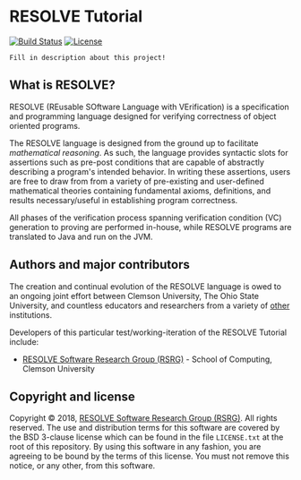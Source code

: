 RESOLVE Tutorial
==============
[![Build Status](https://travis-ci.com/ClemsonRSRG/clemsonrsrg.github.io.svg?branch=master)](https://travis-ci.com/ClemsonRSRG/clemsonrsrg.github.io)
[![License](https://img.shields.io/badge/license-BSD-blue.svg)](https://raw.githubusercontent.com/ClemsonRSRG/clemsonrsrg.github.io/master/LICENSE.txt)

`Fill in description about this project!`

## What is RESOLVE?

RESOLVE (REusable SOftware Language with VErification) is a specification and
programming language designed for verifying correctness of object oriented
programs.

The RESOLVE language is designed from the ground up to facilitate *mathematical
reasoning*. As such, the language provides syntactic slots for assertions such
as pre-post conditions that are capable of abstractly describing a program's
intended behavior. In writing these assertions, users are free to draw from from
a variety of pre-existing and user-defined mathematical theories containing
fundamental axioms, definitions, and results necessary/useful in establishing
program correctness.

All phases of the verification process spanning verification condition (VC)
generation to proving are performed in-house, while RESOLVE programs are
translated to Java and run on the JVM.

## Authors and major contributors

The creation and continual evolution of the RESOLVE language is owed to an
ongoing joint effort between Clemson University, The Ohio State University, and
countless educators and researchers from a variety of [other](https://www.cs.clemson.edu/resolve/about.html) 
institutions.

Developers of this particular test/working-iteration of the RESOLVE Tutorial
include:

* [RESOLVE Software Research Group (RSRG)](https://www.cs.clemson.edu/resolve/) - School of Computing, Clemson University

## Copyright and license

Copyright © 2018, [RESOLVE Software Research Group (RSRG)](https://www.cs.clemson.edu/resolve/). 
All rights reserved. The use and distribution terms for this software are covered by the BSD 3-clause 
license which can be found in the file `LICENSE.txt` at the root of this repository.
By using this software in any fashion, you are agreeing to be bound by the terms
of this license. You must not remove this notice, or any other, from this
software.
